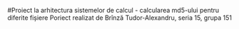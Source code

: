 #Proiect la arhitectura sistemelor de calcul - calcularea md5-ului pentru diferite fișiere
Poriect realizat de Brînză Tudor-Alexandru, seria 15, grupa 151
